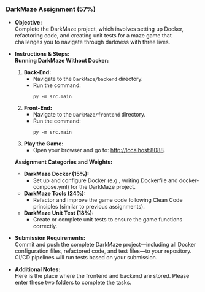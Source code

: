 ### DarkMaze Assignment (57%)

- **Objective:**  
  Complete the DarkMaze project, which involves setting up Docker, refactoring code, and creating unit tests for a maze game that challenges you to navigate through darkness with three lives.

- **Instructions & Steps:**  
  **Running DarkMaze Without Docker:**
  1. **Back-End:**  
     - Navigate to the `DarkMaze/backend` directory.
     - Run the command:  
       ```
       py -m src.main
       ```
  2. **Front-End:**  
     - Navigate to the `DarkMaze/frontend` directory.
     - Run the command:  
       ```
       py -m src.main
       ```
  3. **Play the Game:**  
     - Open your browser and go to: [http://localhost:8088](http://localhost:8088).

  **Assignment Categories and Weights:**
  - **DarkMaze Docker (15%):**  
    - Set up and configure Docker (e.g., writing Dockerfile and docker-compose.yml) for the DarkMaze project.
  - **DarkMaze Tools (24%):**  
    - Refactor and improve the game code following Clean Code principles (similar to previous assignments).
  - **DarkMaze Unit Test (18%):**  
    - Create or complete unit tests to ensure the game functions correctly.

- **Submission Requirements:**  
  Commit and push the complete DarkMaze project—including all Docker configuration files, refactored code, and test files—to your repository. CI/CD pipelines will run tests based on your submission.

- **Additional Notes:**  
    Here is the place where the frontend and backend are stored. Please enter these two folders to complete the tasks.